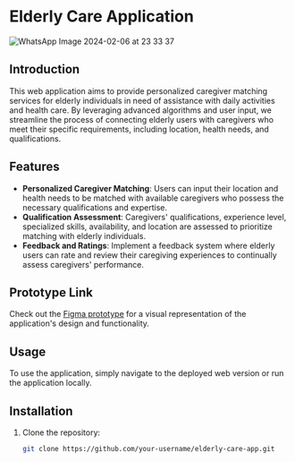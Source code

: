 # Elderly Care Application

![WhatsApp Image 2024-02-06 at 23 33 37](https://github.com/vaishnavi988/Elderparents/assets/84900250/99bf8ab8-e818-4a7b-8f0a-ad17c5ca31fd)


## Introduction

This web application aims to provide personalized caregiver matching services for elderly individuals in need of assistance with daily activities and health care. By leveraging advanced algorithms and user input, we streamline the process of connecting elderly users with caregivers who meet their specific requirements, including location, health needs, and qualifications.

## Features

- **Personalized Caregiver Matching**: Users can input their location and health needs to be matched with available caregivers who possess the necessary qualifications and expertise.
- **Qualification Assessment**: Caregivers' qualifications, experience level, specialized skills, availability, and location are assessed to prioritize matching with elderly individuals.
- **Feedback and Ratings**: Implement a feedback system where elderly users can rate and review their caregiving experiences to continually assess caregivers' performance.

## Prototype Link

Check out the [Figma prototype](https://www.figma.com/proto/your-prototype-link](https://www.figma.com/file/Lf2FpTbM2hMgU6mfFbKxi8/Untitled?type=design&node-id=1%3A101&mode=design&t=4bo0sWOchR9my3hY-1)](https://www.figma.com/file/Lf2FpTbM2hMgU6mfFbKxi8/Untitled?type=design&node-id=0%3A1&mode=design&t=N18TzvqAy9yENzAI-1)) for a visual representation of the application's design and functionality.

## Usage

To use the application, simply navigate to the deployed web version or run the application locally.

## Installation

1. Clone the repository:
   ```bash
   git clone https://github.com/your-username/elderly-care-app.git
